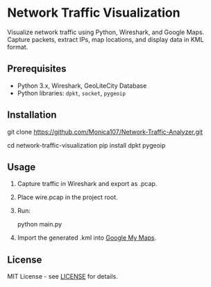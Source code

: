 # Network Traffic Visualization

Visualize network traffic using Python, Wireshark, and Google Maps. Capture packets, extract IPs, map locations, and display data in KML format.

## Prerequisites
- Python 3.x, Wireshark, GeoLiteCity Database
- Python libraries: `dpkt`, `socket`, `pygeoip`

## Installation

git clone https://github.com/Monica107/Network-Traffic-Analyzer.git

cd network-traffic-visualization
pip install dpkt pygeoip


## Usage
1. Capture traffic in Wireshark and export as .pcap.
2. Place wire.pcap in the project root.
3. Run:

      python main.py
   
5. Import the generated .kml into [Google My Maps](https://www.google.com/mymaps).

## License
MIT License - see [LICENSE](LICENSE) for details.

